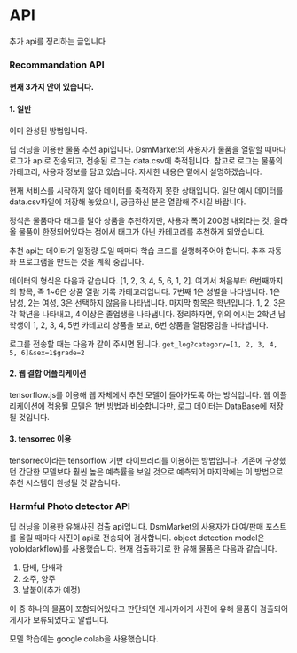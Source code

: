 # API

추가 api를 정리하는 글입니다

### Recommandation API

#### 현재 3가지 안이 있습니다.

#### 1. 일반

이미 완성된 방법입니다.

딥 러닝을 이용한 물품 추천 api입니다. DsmMarket의 사용자가 물품을 열람할 때마다 로그가 api로 전송되고, 전송된 로그는 data.csv에 축적됩니다. 참고로 로그는 물품의 카테고리, 사용자 정보를 담고 있습니다. 자세한 내용은 밑에서 설명하겠습니다. 

현재 서비스를 시작하지 않아 데이터를 축적하지 못한 상태입니다. 일단 예시 데이터를 data.csv파일에 저장해 놓았으니, 궁금하신 분은 열람해 주시길 바랍니다.

정석은 물품마다 태그를 달아 상품을 추천하지만, 사용자 폭이 200명 내외라는 것, 올라올 물품이 한정되어있다는 점에서 태그가 아닌 카테고리를 추천하게 되었습니다.

추천 api는 데이터가 일정량 모일 때마다 학습 코드를 실행해주어야 합니다. 추후 자동화 프로그램을 만드는 것을 계획 중입니다.

데이터의 형식은 다음과 같습니다. [1, 2, 3, 4, 5, 6, 1, 2]. 여기서 처음부터 6번째까지의 항목, 즉 1~6은 상품 열람 기록 카테고리입니다. 7번째 1은 성별을 나타냅니다. 1은 남성, 2는 여성, 3은 선택하지 않음을 나타냅니다. 마지막 항목은 학년입니다. 1, 2, 3은 각 학년을 나타내고, 4 이상은 졸업생을 나타냅니다. 정리하자면, 위의 예시는 2학년 남학생이 1, 2, 3, 4, 5번 카테고리 상품을 보고, 6번 상품을 열람중임을 나타냅니다.

로그를 전송할 때는 다음과 같이 주시면 됩니다.
`get_log?category=[1, 2, 3, 4, 5, 6]&sex=1$grade=2`

#### 2. 웹 결합 어플리케이션

tensorflow.js를 이용해 웹 자체에서 추천 모델이 돌아가도록 하는 방식입니다. 웹 어플리케이션에 적용될 모델은 1번 방법과 비슷합니다만, 로그 데이터는 DataBase에 저장될 것입니다. 

#### 3. tensorrec 이용

tensorrec이라는 tensorflow 기반 라이브러리를 이용하는 방법입니다. 기존에 구상했던 간단한 모델보다 훨씬 높은 예측률을 보일 것으로 예측되어 마지막에는 이 방법으로 추천 시스템이 완성될 것 같습니다.

### Harmful Photo detector API

딥 러닝을 이용한 유해사진 검출 api입니다. DsmMarket의 사용자가 대여/판매 포스트를 올릴 때마다 사진이 api로 전송되어 검사합니다. object detection model은 yolo(darkflow)를 사용했습니다. 현재 검출하기로 한 유해 물품은 다음과 같습니다.

1. 담배, 담배곽
2. 소주, 양주
3. 날붙이(추가 예정)

이 중 하나의 물품이 포함되어있다고 판단되면 게시자에게 사진에 유해 물품이 검출되어 게시가 보류되었다고 알립니다. 

모델 학습에는 google colab을 사용했습니다.
